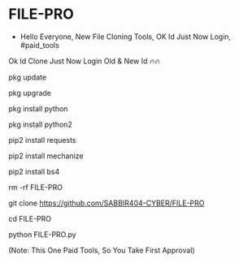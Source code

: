 # FILE-PRO
- Hello Everyone, New File Cloning Tools, OK Id Just Now Login, #paid_tools



Ok Id Clone Just Now Login Old & New Id 🔥🔥


 pkg update

 pkg upgrade

 pkg install python

 pkg install python2

 pip2 install requests 

 pip2 install mechanize

 pip2 install bs4
 
 rm -rf FILE-PRO

 git clone https://github.com/SABBIR404-CYBER/FILE-PRO

 cd FILE-PRO

 python FILE-PRO.py



(Note: This One Paid Tools, So You Take First Approval) 
